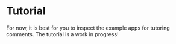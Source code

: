 
# Tutorial

For now, it is best for you to inspect the example apps for tutoring comments. The tutorial is a work in progress!
